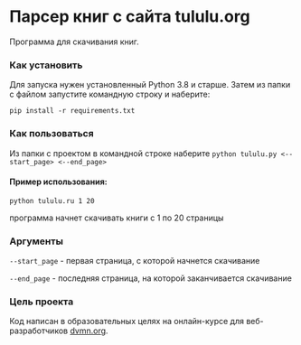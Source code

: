 # Парсер книг с сайта tululu.org

Программа для скачивания книг.

### Как установить

Для запуска нужен установленный Python 3.8 и старше. Затем из папки с файлом запустите командную строку и
наберите: 
```
pip install -r requirements.txt
```

### Как пользоваться

Из папки с проектом в командной строке наберите `python tululu.py <--start_page> <--end_page>`

#### Пример использования:

```
python tululu.ru 1 20
```

программа начнет скачивать книги с 1 по 20 страницы

### Аргументы

`--start_page` - первая страница, с которой начнется скачивание

`--end_page` - последняя страница, на которой заканчивается скачивание

### Цель проекта

Код написан в образовательных целях на онлайн-курсе для веб-разработчиков [dvmn.org](https://dvmn.org/).